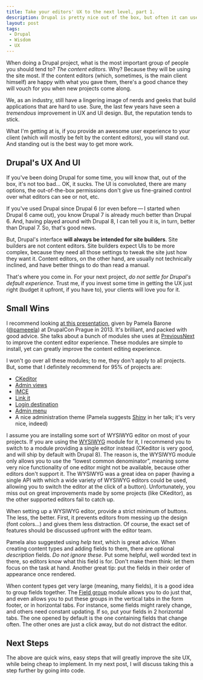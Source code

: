 ```yaml
---
title: Take your editors' UX to the next level, part 1.
description: Drupal is pretty nice out of the box, but often it can use some tweaking to improve the editors' UX. This is the first part in a series of tips on improving the editor experience.
layout: post
tags:
 - Drupal
 - Wisdom
 - UX
---
```


When doing a Drupal project, what is the most important group of people you should tend to? *The content editors.* Why? Because they will be using the site most. If the content editors (which, sometimes, is the main client himself) are happy with what you gave them, there's a good chance they will vouch for you when new projects come along.

We, as an industry, still have a lingering image of nerds and geeks that build applications that are hard to use. Sure, the last few years have seen a *tremendous* improvement in UX and UI design. But, the reputation tends to stick.

What I'm getting at is, if you provide an awesome user experience to your client (which will mostly be felt by the content editors), you will stand out. And standing out is the best way to get more work.

## Drupal's UX And UI

If you've been doing Drupal for some time, you will know that, out of the box, it's not too bad... OK, it sucks. The UI is convoluted, there are many options, the out-of-the-box permissions don't give us fine-grained control over what editors can see or not, etc.

If you've used Drupal since Drupal 6 (or even before&thinsp;&mdash;&thinsp;I started when Drupal 6 came out), you know Drupal 7 is already much better than Drupal 6. And, having played around with Drupal 8, I can tell you it is, in turn, better than Drupal 7. So, that's good news.

But, Drupal's interface **will always be intended for site builders**. Site builders are not content editors. Site builders expect UIs to be more complex, because they need all those settings to tweak the site just how they want it. Content editors, on the other hand, are usually not technically inclined, and have better things to do than read a manual.

That's where you come in. For your next project, *do not settle for Drupal's default experience*. Trust me, if you invest some time in getting the UX just right (budget it upfront, if you have to), your clients will love you for it.

## Small Wins

I recommend looking [at this presentation](http://www.slideshare.net/PamelaBarone/for-the-love-of-the-content-editors-drupalcon-prague-27036809), given by Pamela Barone ([@pameeela](https://twitter.com/pameeela)) at DrupalCon Prague in 2013. It's brilliant, and packed with good advice. She talks about a bunch of modules she uses at [PreviousNext](https://www.previousnext.com.au/) to improve the content editor experience. These modules are simple to install, yet can greatly improve the content editing experience.

I won't go over all these modules; to me, they don't apply to all projects. But, some that I definitely recommend for 95% of projects are:

* [CKeditor](https://www.drupal.org/project/ckeditor)
* [Admin views](https://www.drupal.org/project/admin_views)
* [IMCE](https://www.drupal.org/project/imce)
* [Link it](https://www.drupal.org/project/linkit)
* [Login destination](https://www.drupal.org/project/login_destination)
* [Admin menu](https://www.drupal.org/project/admin_menu)
* A nice administration theme (Pamela suggests [Shiny](https://www.drupal.org/project/shiny) in her talk; it's very nice, indeed)

I assume you are installing some sort of WYSIWYG editor on most of your projects. If you are using the [WYSIWYG](https://www.drupal.org/project/wysiwyg) module for it, I recommend you to switch to a module providing a single editor instead (CKeditor is very good, and will ship by default with Drupal 8). The reason is, the WYSIWYG module only allows you to use the &ldquo;lowest common denominator&rdquo;, meaning some very nice functionality of one editor might not be available, because other editors don't support it. The WYSIWYG was a great idea on paper (having a single API with which a wide variety of WYSIWYG editors could be used, allowing you to switch the editor at the click of a button). Unfortunately, you miss out on great improvements made by some projects (like CKeditor), as the other supported editors fail to catch up.

When setting up a WYSIWYG editor, provide a strict minimum of buttons. The less, the better. First, it prevents editors from messing up the design (font colors...) and gives them less distraction. Of course, the exact set of features should be discussed upfront with the editor team.

Pamela also suggested using *help text*, which is great advice. When creating content types and adding fields to them, there are optional *description* fields. *Do not ignore these*. Put some helpful, well worded text in there, so editors know what this field is for. Don't make them think: let them focus on the task at hand. Another great tip: put the fields in their order of appearance once rendered.

When content types get very large (meaning, many fields), it is a good idea to group fields together. The [Field group](https://www.drupal.org/project/field_group) module allows you to do just that, and even allows you to put these groups in the vertical tabs in the form footer, or in horizontal tabs. For instance, some fields might rarely change, and others need constant updating. If so, put your fields in 2 horizontal tabs. The one opened by default is the one containing fields that change often. The other ones are just a click away, but do not distract the editor.

## Next Steps

The above are quick wins, easy steps that will greatly improve the site UX, while being cheap to implement. In my next post, I will discuss taking this a step further by going into code.
